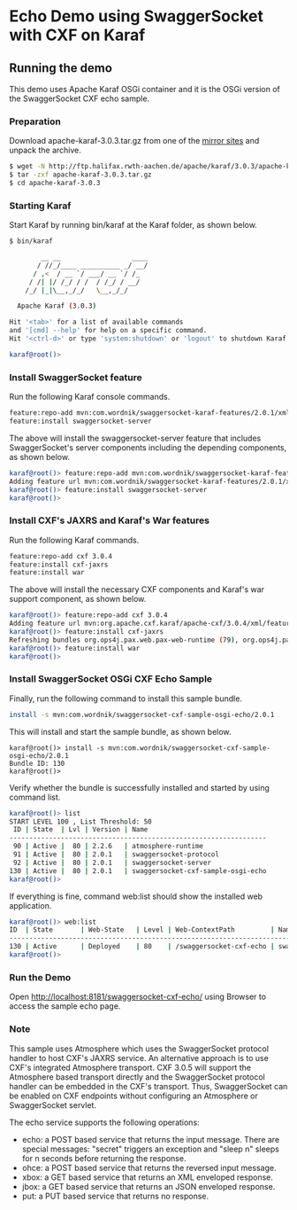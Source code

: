 Echo Demo using SwaggerSocket with CXF on Karaf
========================================================================

Running the demo
---------------------------------------
This demo uses Apache Karaf OSGi container and 
it is the OSGi version of the SwaggerSocket CXF echo sample.

### Preparation

Download apache-karaf-3.0.3.tar.gz from one of the [mirror sites](http://www.apache.org/dyn/closer.cgi/karaf/3.0.3/apache-karaf-3.0.3.tar.gz) and unpack the archive.

```bash
$ wget -N http://ftp.halifax.rwth-aachen.de/apache/karaf/3.0.3/apache-karaf-3.0.3.tar.gz
$ tar -zxf apache-karaf-3.0.3.tar.gz
$ cd apache-karaf-3.0.3
```

### Starting Karaf

Start Karaf by running bin/karaf at the Karaf folder, as shown below.

```bash
$ bin/karaf

        __ __                  ____      
       / //_/____ __________ _/ __/      
      / ,<  / __ `/ ___/ __ `/ /_        
     / /| |/ /_/ / /  / /_/ / __/        
    /_/ |_|\__,_/_/   \__,_/_/         

  Apache Karaf (3.0.3)

Hit '<tab>' for a list of available commands
and '[cmd] --help' for help on a specific command.
Hit '<ctrl-d>' or type 'system:shutdown' or 'logout' to shutdown Karaf.

karaf@root()>
```

### Install SwaggerSocket feature

Run the following Karaf console commands.

```bash
feature:repo-add mvn:com.wordnik/swaggersocket-karaf-features/2.0.1/xml/features
feature:install swaggersocket-server
```

The above will install the swaggersocket-server feature that includes SwaggerSocket's server components
including the depending components, as shown below.

```bash
karaf@root()> feature:repo-add mvn:com.wordnik/swaggersocket-karaf-features/2.0.1/xml/features
Adding feature url mvn:com.wordnik/swaggersocket-karaf-features/2.0.1/xml/features
karaf@root()> feature:install swaggersocket-server
karaf@root()> 
```

### Install CXF's JAXRS and Karaf's War features

Run the following Karaf commands.

```bash
feature:repo-add cxf 3.0.4
feature:install cxf-jaxrs
feature:install war
```

The above will install the necessary CXF components and Karaf's war support component, as shown below.

```bash
karaf@root()> feature:repo-add cxf 3.0.4
Adding feature url mvn:org.apache.cxf.karaf/apache-cxf/3.0.4/xml/features
karaf@root()> feature:install cxf-jaxrs
Refreshing bundles org.ops4j.pax.web.pax-web-runtime (79), org.ops4j.pax.web.pax-web-jetty (80), org.apache.geronimo.specs.geronimo-jaspic_1.0_spec (69)
karaf@root()> feature:install war
karaf@root()>
```

### Install SwaggerSocket OSGi CXF Echo Sample 

Finally, run the following command to install this sample bundle.

```bash
install -s mvn:com.wordnik/swaggersocket-cxf-sample-osgi-echo/2.0.1
```

This will install and start the sample bundle, as shown below.

```
karaf@root()> install -s mvn:com.wordnik/swaggersocket-cxf-sample-osgi-echo/2.0.1
Bundle ID: 130
karaf@root()> 
```

Verify whether the bundle is successfully installed and started by using command list.

```bash
karaf@root()> list
START LEVEL 100 , List Threshold: 50
 ID | State  | Lvl | Version | Name                              
-----------------------------------------------------------------
 90 | Active |  80 | 2.2.6   | atmosphere-runtime                
 91 | Active |  80 | 2.0.1   | swaggersocket-protocol            
 92 | Active |  80 | 2.0.1   | swaggersocket-server              
130 | Active |  80 | 2.0.1   | swaggersocket-cxf-sample-osgi-echo
karaf@root()>
```

If everything is fine, command web:list should show the installed web application.

```bash
karaf@root()> web:list
ID  | State       | Web-State   | Level | Web-ContextPath         | Name                                               
-----------------------------------------------------------------------------------------------------------------------
130 | Active      | Deployed    | 80    | /swaggersocket-cxf-echo | swaggersocket-cxf-sample-osgi-echo (2.0.1)
karaf@root()> 
```


### Run the Demo

Open [http://localhost:8181/swaggersocket-cxf-echo/](http://localhost:8181/swaggersocket-cxf-echo/) using Browser
to access the sample echo page.


### Note

This sample uses Atmosphere which uses the SwaggerSocket protocol handler to host CXF's JAXRS service.
An alternative approach is to use CXF's integrated Atmosphere transport.
CXF 3.0.5 will support the Atmosphere based transport directly and the SwaggerSocket protocol handler can be embedded in the CXF's transport. Thus, SwaggerSocket can be enabled on CXF endpoints without configuring an Atmosphere or SwaggerSocket servlet.

The echo service supports the following operations:


* echo: a POST based service that returns the input message. There are special messages: "secret" 
  triggers an exception and "sleep n" sleeps for n seconds before returning the response.
* ohce: a POST based service that returns the reversed input message.
* xbox: a GET based service that returns an XML enveloped response.
* jbox: a GET based service that returns an JSON enveloped response.
* put: a PUT based service that returns no response.
